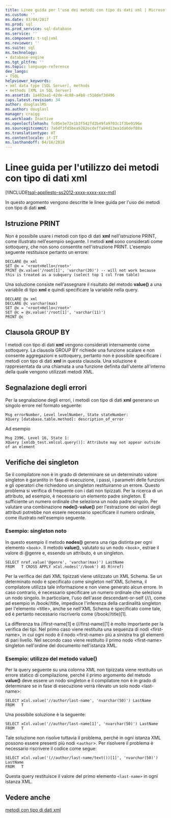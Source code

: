 ```yaml
---
title: Linee guida per l'uso dei metodi con tipo di dati xml | Microsoft Docs
ms.custom: ''
ms.date: 03/04/2017
ms.prod: sql
ms.prod_service: sql-database
ms.service: ''
ms.component: t-sql|xml
ms.reviewer: ''
ms.suite: sql
ms.technology:
- database-engine
ms.tgt_pltfrm: ''
ms.topic: language-reference
dev_langs:
- TSQL
helpviewer_keywords:
- xml data type [SQL Server], methods
- methods [XML in SQL Server]
ms.assetid: 1a483aa1-42de-4c88-a4b8-c518def3d496
caps.latest.revision: 34
author: douglaslMS
ms.author: douglasl
manager: craigg
ms.workload: Inactive
ms.openlocfilehash: fc05e3e72e1b3f542fd2b49fa9703c1f3be0196e
ms.sourcegitcommit: 7a6df3fd5bea9282ecdeffa94d13ea1da6def80a
ms.translationtype: HT
ms.contentlocale: it-IT
ms.lasthandoff: 04/16/2018
---
```

# <a name="guidelines-for-using-xml-data-type-methods"></a>Linee guida per l'utilizzo dei metodi con tipo di dati xml
[!INCLUDE[tsql-appliesto-ss2012-xxxx-xxxx-xxx-md](../../includes/tsql-appliesto-ss2012-xxxx-xxxx-xxx-md.md)]

  In questo argomento vengono descritte le linee guida per l'uso dei metodi con tipo di dati **xml**.  
  
## <a name="the-print-statement"></a>Istruzione PRINT  
 Non è possibile usare i metodi con tipo di dati **xml** nell'istruzione PRINT, come illustrato nell'esempio seguente. I metodi **xml** sono considerati come sottoquery, che non sono consentite nell'istruzione PRINT. L'esempio seguente restituisce pertanto un errore:  
  
```  
DECLARE @x xml  
SET @x = '<root>Hello</root>'  
PRINT @x.value('/root[1]', 'varchar(20)') -- will not work because this is treated as a subquery (select top 1 col from table)   
```  
  
 Una soluzione consiste nell'assegnare il risultato del metodo **value()** a una variabile di tipo **xml** e quindi specificare la variabile nella query.  
  
```  
DECLARE @x xml  
DECLARE @c varchar(max)  
SET @x = '<root>Hello</root>'  
SET @c = @x.value('/root[1]', 'varchar(11)')  
PRINT @c                                                        
```  
  
## <a name="the-group-by-clause"></a>Clausola GROUP BY  
 I metodi con tipo di dati **xml** vengono considerati internamente come sottoquery. La clausola GROUP BY richiede una funzione scalare e non consente aggregazioni e sottoquery, pertanto non è possibile specificare i metodi con tipo di dati **xml** in questa clausola. Una soluzione è rappresentata da una chiamata a una funzione definita dall'utente all'interno della quale vengono utilizzati metodi XML.  
  
## <a name="reporting-errors"></a>Segnalazione degli errori  
 Per la segnalazione degli errori, i metodi con tipo di dati **xml** generano un singolo errore nel formato seguente:  
  
```  
Msg errorNumber, Level levelNumber, State stateNumber:  
XQuery [database.table.method]: description_of_error  
```  
  
 Ad esempio  
  
```  
Msg 2396, Level 16, State 1:  
XQuery [xmldb_test.xmlcol.query()]: Attribute may not appear outside of an element  
```  
  
## <a name="singleton-checks"></a>Verifiche dei singleton  
 Se il compilatore non è in grado di determinare se un determinato valore singleton è garantito in fase di esecuzione, i passi, i parametri delle funzioni e gli operatori che richiedono un singleton restituiranno un errore. Questo problema si verifica di frequente con i dati non tipizzati. Per la ricerca di un attributo, ad esempio, è necessario un elemento padre singleton. È sufficiente un numero ordinale che seleziona un nodo padre singolo. Per valutare una combinazione **node()**-**value()** per l'estrazione dei valori degli attributi potrebbe non essere necessario specificare il numero ordinale, come illustrato nell'esempio seguente.  
  
### <a name="example-known-singleton"></a>Esempio: singleton noto  
 In questo esempio il metodo **nodes()** genera una riga distinta per ogni elemento <`book`>. Il metodo **value()**, valutato su un nodo <`book`>, estrae il valore di @genre e, essendo un attributo, è un singleton.  
  
```  
SELECT nref.value('@genre', 'varchar(max)') LastName  
FROM   T CROSS APPLY xCol.nodes('//book') AS R(nref)  
```  
  
 Per la verifica dei dati XML tipizzati viene utilizzato un XML Schema. Se un determinato nodo è specificato come singleton nell'XML Schema, il compilatore utilizza tale informazione e non viene generato alcun errore. In caso contrario, è necessario specificare un numero ordinale che seleziona un nodo singolo. In particolare, l'uso dell'asse descendant-or-self (//), come ad esempio in /book//title, impedisce l'inferenza della cardinalità singleton per l'elemento \<title>, anche se nell'XML Schema è specificato come tale, ed è pertanto necessario riscriverlo come (/book//title)[1].  
  
 La differenza tra //first-name[1] e (//first-name)[1] è molto importante per la verifica dei tipi. Nel primo caso viene restituita una sequenza di nodi \<first-name>, in cui ogni nodo è il nodo \<first-name> più a sinistra tra gli elementi di pari livello. Nel secondo caso viene restituito il primo nodo \<first-name> singleton nell'ordine del documento nell'istanza XML.  
  
### <a name="example-using-value"></a>Esempio: utilizzo del metodo value()  
 Per la query seguente su una colonna XML non tipizzata viene restituito un errore statico di compilazione, perché il primo argomento del metodo **value()** deve essere un nodo singleton e il compilatore non è in grado di determinare se in fase di esecuzione verrà rilevato un solo nodo \<last-name>:  
  
```  
SELECT xCol.value('//author/last-name', 'nvarchar(50)') LastName  
FROM   T  
```  
  
 Una possibile soluzione è la seguente:  
  
```  
SELECT xCol.value('//author/last-name[1]', 'nvarchar(50)') LastName  
FROM   T  
```  
  
 Tale soluzione non risolve tuttavia il problema, perché in ogni istanza XML possono essere presenti più nodi <`author`>. Per risolvere il problema è necessario riscrivere il codice come segue:  
  
```  
SELECT xCol.value('(//author/last-name/text())[1]', 'nvarchar(50)') LastName  
FROM   T  
```  
  
 Questa query restituisce il valore del primo elemento `<last-name>` in ogni istanza XML.  
  
## <a name="see-also"></a>Vedere anche  
 [metodi con tipo di dati xml](../../t-sql/xml/xml-data-type-methods.md)  
  
  
